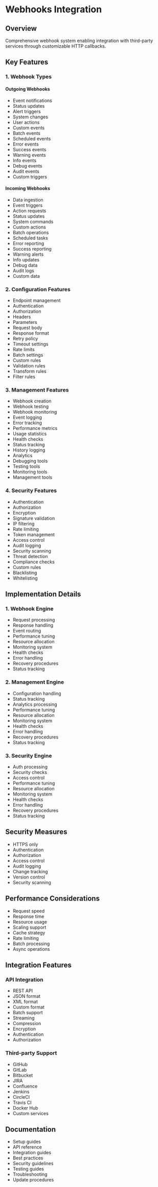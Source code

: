 # Webhooks Integration

## Overview

Comprehensive webhook system enabling integration with third-party services through customizable HTTP callbacks.

## Key Features

### 1. Webhook Types

#### Outgoing Webhooks

- Event notifications
- Status updates
- Alert triggers
- System changes
- User actions
- Custom events
- Batch events
- Scheduled events
- Error events
- Success events
- Warning events
- Info events
- Debug events
- Audit events
- Custom triggers

#### Incoming Webhooks

- Data ingestion
- Event triggers
- Action requests
- Status updates
- System commands
- Custom actions
- Batch operations
- Scheduled tasks
- Error reporting
- Success reporting
- Warning alerts
- Info updates
- Debug data
- Audit logs
- Custom data

### 2. Configuration Features

- Endpoint management
- Authentication
- Authorization
- Headers
- Parameters
- Request body
- Response format
- Retry policy
- Timeout settings
- Rate limits
- Batch settings
- Custom rules
- Validation rules
- Transform rules
- Filter rules

### 3. Management Features

- Webhook creation
- Webhook testing
- Webhook monitoring
- Event logging
- Error tracking
- Performance metrics
- Usage statistics
- Health checks
- Status tracking
- History logging
- Analytics
- Debugging tools
- Testing tools
- Monitoring tools
- Management tools

### 4. Security Features

- Authentication
- Authorization
- Encryption
- Signature validation
- IP filtering
- Rate limiting
- Token management
- Access control
- Audit logging
- Security scanning
- Threat detection
- Compliance checks
- Custom rules
- Blacklisting
- Whitelisting

## Implementation Details

### 1. Webhook Engine

- Request processing
- Response handling
- Event routing
- Performance tuning
- Resource allocation
- Monitoring system
- Health checks
- Error handling
- Recovery procedures
- Status tracking

### 2. Management Engine

- Configuration handling
- Status tracking
- Analytics processing
- Performance tuning
- Resource allocation
- Monitoring system
- Health checks
- Error handling
- Recovery procedures
- Status tracking

### 3. Security Engine

- Auth processing
- Security checks
- Access control
- Performance tuning
- Resource allocation
- Monitoring system
- Health checks
- Error handling
- Recovery procedures
- Status tracking

## Security Measures

- HTTPS only
- Authentication
- Authorization
- Access control
- Audit logging
- Change tracking
- Version control
- Security scanning

## Performance Considerations

- Request speed
- Response time
- Resource usage
- Scaling support
- Cache strategy
- Rate limiting
- Batch processing
- Async operations

## Integration Features

### API Integration

- REST API
- JSON format
- XML format
- Custom format
- Batch support
- Streaming
- Compression
- Encryption
- Authentication
- Authorization

### Third-party Support

- GitHub
- GitLab
- Bitbucket
- JIRA
- Confluence
- Jenkins
- CircleCI
- Travis CI
- Docker Hub
- Custom services

## Documentation

- Setup guides
- API reference
- Integration guides
- Best practices
- Security guidelines
- Testing guides
- Troubleshooting
- Update procedures
